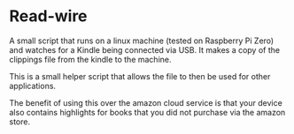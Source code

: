# Read-wire

A small script that runs on a linux machine (tested on Raspberry Pi Zero) and watches for a Kindle being connected via USB. It makes a copy of the clippings file from the kindle to the machine.

This is a small helper script that allows the file to then be used for other applications. 

The benefit of using this over the amazon cloud service is that your device also contains highlights for books that you did not purchase via the amazon store. 
